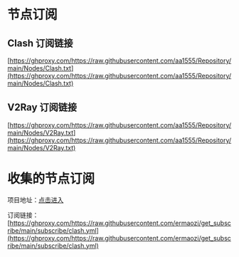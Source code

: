 # 节点订阅

## Clash 订阅链接
[https://ghproxy.com/https://raw.githubusercontent.com/aa1555/Repository/main/Nodes/Clash.txt](https://ghproxy.com/https://raw.githubusercontent.com/aa1555/Repository/main/Nodes/Clash.txt)

## V2Ray 订阅链接
[https://ghproxy.com/https://raw.githubusercontent.com/aa1555/Repository/main/Nodes/V2Ray.txt](https://ghproxy.com/https://raw.githubusercontent.com/aa1555/Repository/main/Nodes/V2Ray.txt)

# 收集的节点订阅

项目地址：[点击进入](https://github.com/ermaozi/get_subscribe)

订阅链接：[https://ghproxy.com/https://raw.githubusercontent.com/ermaozi/get_subscribe/main/subscribe/clash.yml](https://ghproxy.com/https://raw.githubusercontent.com/ermaozi/get_subscribe/main/subscribe/clash.yml)


